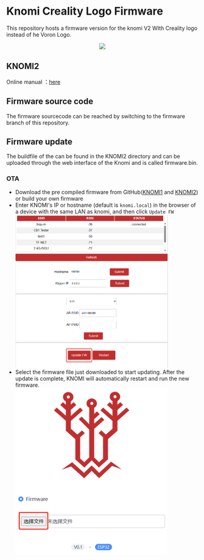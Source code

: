 # Knomi Creality Logo Firmware
This repository hosts a firmware version for the knomi V2 WIth Creality logo instead of he Voron Logo.
<div align="center">
  <img src=Images/Dummy_13_Creality.png width="400" /><br/>
</div>


## KNOMI2
Online manual ：[here](https://bigtreetech.github.io/docs/KNOMI2.html#)




## Firmware source code
The firmware sourcecode can be reached by switching to the firmware branch of this repository.

## Firmware update
The buildfile of the can be found in the KNOMI2 directory and can be uploaded through the web interface of the Knomi and is called firmware.bin.

### OTA
* Download the pre compiled firmware from GitHub([KNOMI1](./KNOMI1/Firmware/knomi1_firmware.bin) and [KNOMI2](./KNOMI2/Firmware/knomi2_firmware.bin)) or build your own firmware
* Enter KNOMI's IP or hostname (default is `knomi.local`) in the browser of a device with the same LAN as knomi, and then click `Update FW`<br/>
<img src=Images/ota_1.png width="400" /><br/>
* Select the firmware file just downloaded to start updating. After the update is complete, KNOMI will automatically restart and run the new firmware.<br/>
<img src=Images/ota_2.png width="400" /><br/>

